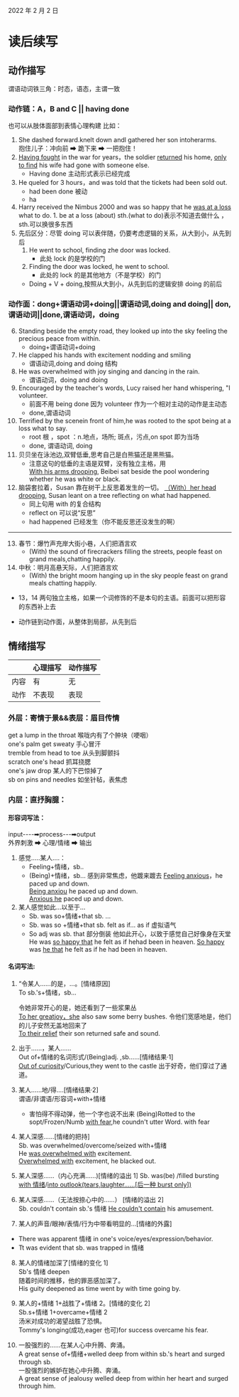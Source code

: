 2022 年 2 月 2 日

# 读后续写

## 动作描写

谓语动词铁三角：时态，语态，主谓一致

### 动作链：A，B and C || having done

也可以从肢体面部到表情心理构建
比如：

1.  She dashed forward.knelt down andl
    gathered her son intoherarms.  
    抱住儿子：冲向前 ➡ 跪下来 ➡ 一把抱住！
2.  <u>Having fought</u> in the war for years，the soldier <u>returned</u> his home, <u>only to find</u> his wife had gone with someone else.
    - Having done 主动形式表示已经完成
3.  He queled for 3 hours，and was told that the tickets had been sold out.
    - had been done 被动
    - ha
4.  Harry received the Nimbus 2000 and was so happy that he <u>was at a loss</u> what to do. 1. be at a loss (about) sth.(what to do)表示不知道去做什么 ，sth.可以换很多东西
5.  先后区分：尽管 doing 可以表伴随，仍要考虑逻辑的关系，从大到小，从先到后
    1.  He went to school, finding zhe door was locked.
        - 此处 lock 的是学校的门
    2.  Finding the door was locked, he went to school.
        - 此处的 lock 的是其他地方（不是学校）的门
    - Doing + V + doing,按照从大到小，从先到后的逻辑安排 doing 的前后

### 动作面：dong+谓语动词+doing||谓语动词,doing and doing|| don,谓语动词||done,谓语动词，doing

6.  Standing beside the empty road, they looked up into the sky feeling the precious peace from within.
    - doing+谓语动词+doing
7.  He clapped his hands with excitement nodding and smiling
    - 谓语动词,doing and doing 结构
8.  He was overwhelmed with joy singing and dancing in the rain.
    - 谓语动词，doing and doing
9.  Encouraged by the teacher's words, Lucy raised her hand whispering, "I volunteer.
    - 前面不用 being done 因为 volunteer 作为一个相对主动的动作是主动态
    - done,谓语动词
10. Terrified by the scenein front of him,he was rooted to the spot being at a loss what to say.
    - root 根 ，spot ：n.地点，场所; 斑点，污点,on spot 即为当场
    - done, 谓语动词, doing
11. 贝贝坐在泳池边,双臂低垂,思考自己是白熊猫还是黑熊猫。
    - 注意这句的低垂的主语是双臂，没有独立主格，用  
      <u>With his arms drooping</u>, Beibei sat beside the pool wondering whether he was white or black.
12. 脑袋套拉着，Susan 靠在树干上反思着发生的一切。
    <u>（With）her head drooping,</u> Susan leant on a tree reflecting on what had happened.
    - 同上句用 with 的复合结构
    - reflect on 可以说“反思”
    - had happened 已经发生（你不能反思还没发生的啊）

---

13. 春节：爆竹声充岸大街小巷，人们把酒言欢
    - (With) the sound of firecrackers filling the streets, people feast on grand meals,chatting happily.
14. 中秋：明月高悬天际，人们把酒言欢
    - (With) the bright moom hanging up in the sky people feast on grand meals chatting happily.

- 13，14 两句独立主格，如果一个词修饰的不是本句的主语。前面可以把形容的东西补上去

- 动作链到动作面，从整体到局部，从先到后

## 情绪描写

|      | 心理描写 | 动作描写 |
| ---- | -------- | -------- |
| 内容 | 有       | 无       |
| 动作 | 不表现   | 表现     |

### 外层：寄情于景&&表层：眉目传情

get a lump in the throat 喉咙内有了个肿块（哽咽）  
one's palm get sweaty 手心冒汗  
tremble from head to toe 从头到脚颤抖  
scratch one's head 抓耳挠腮  
one's jaw drop 某人的下巴惊掉了  
sb on pins and needles 如坐针毡，表焦虑

###

### 内层：直抒胸臆：

#### 形容词写法：

input----➡process---➡output  
外界刺激 ➡ 心理/情绪 ➡ 输出

1. 感觉.....某人....：
   - Feeling+情绪，sb..
   - (Being)+情绪，sb...
     感到非常焦虑，他踱来踱去
     <u>Feeling anxious</u>，he paced up and down.  
     <u>Being anxiou</u> he paced up and down.  
     <u>Anxious he</u> paced up and down.<br>
2. 某人感觉如此…以至于…
   - Sb. was so+情绪+that sb. …
   - Sb. was so +情绪+that sb. felt as if…
     as if 虚拟语气
   - So adj was sb. that 部分倒装
     他如此开心，以致于感觉自己好像身在天堂
     He was <u>so happy that</u> he felt as if hehad been in heaven.
     <u>So happy</u> was <u>he that</u> he felt as if he had been in heaven. <br>

#### 名词写法:

1.  “令某人......的是，…。[情绪原因]  
    To sb.'s+情绪，sb...

    令她非常开心的是，她还看到了一些浆果丛  
     <u>To her greatjoy，she</u> also saw some berry bushes.
    令他们宽感地是，他们的儿子安然无盖地回来了  
     <u>To their relief</u> their son returned safe and sound.

2.  出于……，某人……  
     Out of+情绪的名词形式/(Being)adj. ,sb……[情绪结果·1]  
     <u>Out of curiosity</u>/Curious,they went to the castle
    出于好奇，他们穿过了通道。

3.  某人......地/得....[情绪结果·2]  
    谓语/非谓语/形容词+with+情绪

    - 害怕得不得动弹，他一个字也说不出来
      (Being)Rotted to the sopt/Frozen/Numb <u>with fear</u>,he coundn't utter Word.
      with fear

4.  某人深感……[情绪的把持]  
    Sb. was overwhelmed/overcome/seized with+情绪  
    He <u>was overwhelmed with</u> excitement.  
    <u>Overwhelmed with</u> excitement, he blacked out.

5.  某人深感……（内心充满……)[情绪的溢出 1]
    Sb. was(be) /filled bursting <u>with 情绪</u>/<u>into outlook(tears,laughter……[后一种 burst only])</u>

6.  某人深感……（无法按捺心中的……） [情绪的溢出 2]  
    Sb. couldn't contain sb.'s 情绪
    <u>He couldn't contain</u> his amusement.

7.  某人的声音/眼神/表情/行为中带看明显的...[情绪的外露]

- There was apparent 情绪 in one's voice/eyes/expression/behavior.
- Tt was evident that sb. was trapped in 情绪

8.  某人的情绪加深了[情绪的变化 1]  
    Sb's 情绪 deepen  
    随着时间的推移，他的罪恶感加深了。  
    His guity deepened as time went by with time going by.

9.  某人的+情绪 1+战胜了+情绪 2。[情绪的变化 2]  
    Sb.s+情绪 1+overcame+情绪 2  
    汤米对成功的渴望战胜了恐惧。  
    Tommy's longing(成功,eager 也可)for success overcame his fear.

10. 一股强烈的……在某人心中升腾、奔涌。  
    A great sense of+情绪+welled deep from within sb.'s heart and surged through sb.  
    一股强烈的嫉妒在她心中升腾、奔涌。  
    A great sense of jealousy welled deep
    from within her heart and surged through him.

